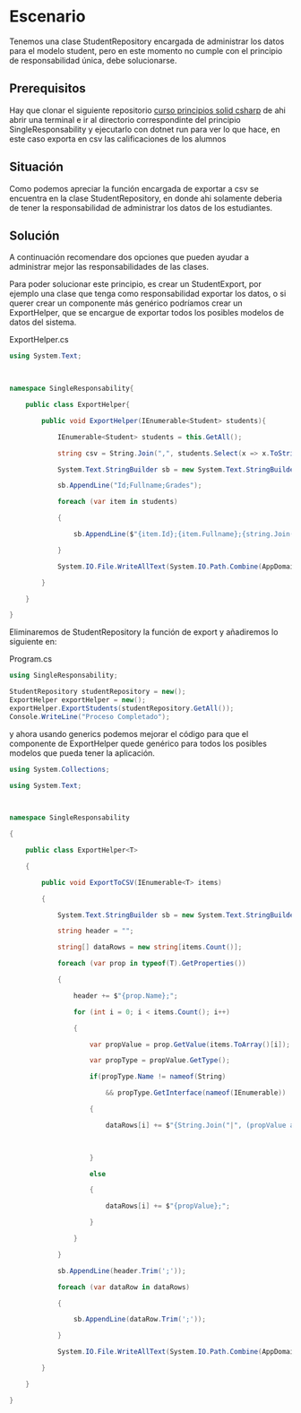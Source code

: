 

# Escenario

Tenemos una clase StudentRepository encargada de administrar los datos para el modelo student, pero en este momento no cumple con el principio de responsabilidad única, debe solucionarse.


## Prerequisitos

Hay que clonar el siguiente repositorio [curso principios solid csharp](https://github.com/platzi/curso-principios-solid-csharp) de ahi abrir una terminal e ir al directorio correspondinte del principio SingleResponsability y ejecutarlo con dotnet run para ver lo que hace, en este caso exporta en csv las calificaciones de los alumnos


## Situación

Como podemos apreciar la función encargada de exportar a csv se encuentra en la clase StudentRepository, en donde ahi solamente deberia de tener la responsabilidad de administrar los datos de los estudiantes.


## Solución

A continuación recomendare dos opciones que pueden ayudar a administrar mejor las responsabilidades de las clases.

Para poder solucionar este principio, es crear un StudentExport, por ejemplo una clase que tenga como responsabilidad exportar los datos, o si querer crear un componente más genérico podríamos crear un ExportHelper, que se encargue de exportar todos los posibles modelos de datos del sistema.

ExportHelper.cs
```CS
using System.Text;

  

namespace SingleResponsability{

    public class ExportHelper{

        public void ExportHelper(IEnumerable<Student> students){

            IEnumerable<Student> students = this.GetAll();

            string csv = String.Join(",", students.Select(x => x.ToString()).ToArray());

            System.Text.StringBuilder sb = new System.Text.StringBuilder();

            sb.AppendLine("Id;Fullname;Grades");

            foreach (var item in students)

            {

                sb.AppendLine($"{item.Id};{item.Fullname};{string.Join("|", item.Grades)}");

            }

            System.IO.File.WriteAllText(System.IO.Path.Combine(AppDomain.CurrentDomain.BaseDirectory, "Students.csv"), sb.ToString(), Encoding.Unicode);

        }

    }

}
```


Eliminaremos de StudentRepository la función de export y añadiremos lo siguiente en:

Program.cs
```cs
using SingleResponsability;

StudentRepository studentRepository = new();
ExportHelper exportHelper = new();
exportHelper.ExportStudents(studentRepository.GetAll());
Console.WriteLine("Proceso Completado");
```



y ahora usando generics podemos mejorar el código para que el componente de ExportHelper quede genérico para todos los posibles modelos que pueda tener la aplicación.


```cs
using System.Collections;

using System.Text;

  

namespace SingleResponsability

{

    public class ExportHelper<T>

    {

        public void ExportToCSV(IEnumerable<T> items)

        {

            System.Text.StringBuilder sb = new System.Text.StringBuilder();

            string header = "";

            string[] dataRows = new string[items.Count()];

            foreach (var prop in typeof(T).GetProperties())

            {

                header += $"{prop.Name};";

                for (int i = 0; i < items.Count(); i++)

                {

                    var propValue = prop.GetValue(items.ToArray()[i]);

                    var propType = propValue.GetType();

                    if(propType.Name != nameof(String)

                        && propType.GetInterface(nameof(IEnumerable)) != null)

                    {

                        dataRows[i] += $"{String.Join("|", (propValue as IEnumerable).Cast<object>().Select(x => x.ToString()))};";

  

                    }

                    else

                    {

                        dataRows[i] += $"{propValue};";

                    }

                }

            }

            sb.AppendLine(header.Trim(';'));

            foreach (var dataRow in dataRows)

            {

                sb.AppendLine(dataRow.Trim(';'));

            }

            System.IO.File.WriteAllText(System.IO.Path.Combine(AppDomain.CurrentDomain.BaseDirectory, $"Export_{typeof(T).ToString()}.csv"), sb.ToString(), Encoding.Unicode);

        }

    }

}
```
